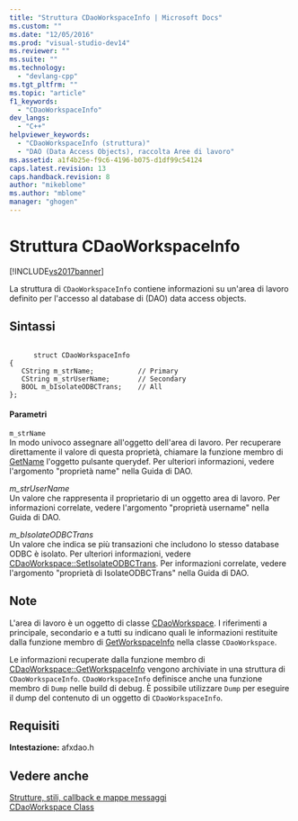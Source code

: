 ```yaml
---
title: "Struttura CDaoWorkspaceInfo | Microsoft Docs"
ms.custom: ""
ms.date: "12/05/2016"
ms.prod: "visual-studio-dev14"
ms.reviewer: ""
ms.suite: ""
ms.technology: 
  - "devlang-cpp"
ms.tgt_pltfrm: ""
ms.topic: "article"
f1_keywords: 
  - "CDaoWorkspaceInfo"
dev_langs: 
  - "C++"
helpviewer_keywords: 
  - "CDaoWorkspaceInfo (struttura)"
  - "DAO (Data Access Objects), raccolta Aree di lavoro"
ms.assetid: a1f4b25e-f9c6-4196-b075-d1df99c54124
caps.latest.revision: 13
caps.handback.revision: 8
author: "mikeblome"
ms.author: "mblome"
manager: "ghogen"
---
```

# Struttura CDaoWorkspaceInfo
[!INCLUDE[vs2017banner](../../assembler/inline/includes/vs2017banner.md)]

La struttura di `CDaoWorkspaceInfo` contiene informazioni su un'area di lavoro definito per l'accesso al database di \(DAO\) data access objects.  
  
## Sintassi  
  
```  
  
      struct CDaoWorkspaceInfo  
{  
   CString m_strName;           // Primary  
   CString m_strUserName;       // Secondary  
   BOOL m_bIsolateODBCTrans;    // All  
};  
```  
  
#### Parametri  
 `m_strName`  
 In modo univoco assegnare all'oggetto dell'area di lavoro.  Per recuperare direttamente il valore di questa proprietà, chiamare la funzione membro di [GetName](../Topic/CDaoQueryDef::GetName.md) l'oggetto pulsante querydef.  Per ulteriori informazioni, vedere l'argomento "proprietà name" nella Guida di DAO.  
  
 *m\_strUserName*  
 Un valore che rappresenta il proprietario di un oggetto area di lavoro.  Per informazioni correlate, vedere l'argomento "proprietà username" nella Guida di DAO.  
  
 *m\_bIsolateODBCTrans*  
 Un valore che indica se più transazioni che includono lo stesso database ODBC è isolato.  Per ulteriori informazioni, vedere [CDaoWorkspace::SetIsolateODBCTrans](../Topic/CDaoWorkspace::SetIsolateODBCTrans.md).  Per informazioni correlate, vedere l'argomento "proprietà di IsolateODBCTrans" nella Guida di DAO.  
  
## Note  
 L'area di lavoro è un oggetto di classe [CDaoWorkspace](../../mfc/reference/cdaoworkspace-class.md).  I riferimenti a principale, secondario e a tutti su indicano quali le informazioni restituite dalla funzione membro di [GetWorkspaceInfo](../Topic/CDaoWorkspace::GetWorkspaceInfo.md) nella classe `CDaoWorkspace`.  
  
 Le informazioni recuperate dalla funzione membro di [CDaoWorkspace::GetWorkspaceInfo](../Topic/CDaoWorkspace::GetWorkspaceInfo.md) vengono archiviate in una struttura di `CDaoWorkspaceInfo`.  `CDaoWorkspaceInfo` definisce anche una funzione membro di `Dump` nelle build di debug.  È possibile utilizzare `Dump` per eseguire il dump del contenuto di un oggetto di `CDaoWorkspaceInfo`.  
  
## Requisiti  
 **Intestazione:** afxdao.h  
  
## Vedere anche  
 [Strutture, stili, callback e mappe messaggi](../../mfc/reference/structures-styles-callbacks-and-message-maps.md)   
 [CDaoWorkspace Class](../../mfc/reference/cdaoworkspace-class.md)